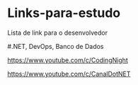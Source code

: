 # Links-para-estudo
Lista de link para o desenvolvedor


#.NET, DevOps, Banco de Dados

https://www.youtube.com/c/CodingNight

https://www.youtube.com/c/CanalDotNET
